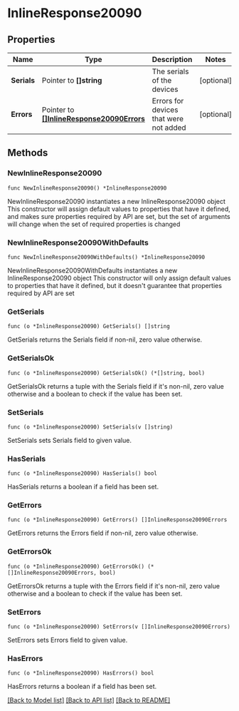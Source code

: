 # InlineResponse20090

## Properties

Name | Type | Description | Notes
------------ | ------------- | ------------- | -------------
**Serials** | Pointer to **[]string** | The serials of the devices | [optional] 
**Errors** | Pointer to [**[]InlineResponse20090Errors**](InlineResponse20090Errors.md) | Errors for devices that were not added | [optional] 

## Methods

### NewInlineResponse20090

`func NewInlineResponse20090() *InlineResponse20090`

NewInlineResponse20090 instantiates a new InlineResponse20090 object
This constructor will assign default values to properties that have it defined,
and makes sure properties required by API are set, but the set of arguments
will change when the set of required properties is changed

### NewInlineResponse20090WithDefaults

`func NewInlineResponse20090WithDefaults() *InlineResponse20090`

NewInlineResponse20090WithDefaults instantiates a new InlineResponse20090 object
This constructor will only assign default values to properties that have it defined,
but it doesn't guarantee that properties required by API are set

### GetSerials

`func (o *InlineResponse20090) GetSerials() []string`

GetSerials returns the Serials field if non-nil, zero value otherwise.

### GetSerialsOk

`func (o *InlineResponse20090) GetSerialsOk() (*[]string, bool)`

GetSerialsOk returns a tuple with the Serials field if it's non-nil, zero value otherwise
and a boolean to check if the value has been set.

### SetSerials

`func (o *InlineResponse20090) SetSerials(v []string)`

SetSerials sets Serials field to given value.

### HasSerials

`func (o *InlineResponse20090) HasSerials() bool`

HasSerials returns a boolean if a field has been set.

### GetErrors

`func (o *InlineResponse20090) GetErrors() []InlineResponse20090Errors`

GetErrors returns the Errors field if non-nil, zero value otherwise.

### GetErrorsOk

`func (o *InlineResponse20090) GetErrorsOk() (*[]InlineResponse20090Errors, bool)`

GetErrorsOk returns a tuple with the Errors field if it's non-nil, zero value otherwise
and a boolean to check if the value has been set.

### SetErrors

`func (o *InlineResponse20090) SetErrors(v []InlineResponse20090Errors)`

SetErrors sets Errors field to given value.

### HasErrors

`func (o *InlineResponse20090) HasErrors() bool`

HasErrors returns a boolean if a field has been set.


[[Back to Model list]](../README.md#documentation-for-models) [[Back to API list]](../README.md#documentation-for-api-endpoints) [[Back to README]](../README.md)


